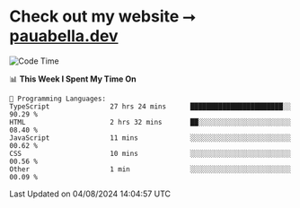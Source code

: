 # Check out my website ⭢ [pauabella.dev](https://pauabella.dev)

<!--START_SECTION:waka-->
![Code Time](http://img.shields.io/badge/Code%20Time-3%2C638%20hrs%2059%20mins-blue)

📊 **This Week I Spent My Time On** 

```text
💬 Programming Languages: 
TypeScript               27 hrs 24 mins      ███████████████████████░░   90.29 % 
HTML                     2 hrs 32 mins       ██░░░░░░░░░░░░░░░░░░░░░░░   08.40 % 
JavaScript               11 mins             ░░░░░░░░░░░░░░░░░░░░░░░░░   00.62 % 
CSS                      10 mins             ░░░░░░░░░░░░░░░░░░░░░░░░░   00.56 % 
Other                    1 min               ░░░░░░░░░░░░░░░░░░░░░░░░░   00.09 % 
```


 Last Updated on 04/08/2024 14:04:57 UTC
<!--END_SECTION:waka-->
